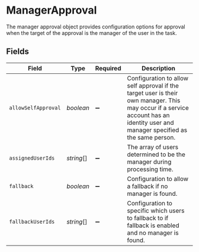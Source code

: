 # ManagerApproval

 The manager approval object provides configuration options for approval when the target of the approval is the manager of the user in the task.



## Fields

| Field                                                                                                                                                                              | Type                                                                                                                                                                               | Required                                                                                                                                                                           | Description                                                                                                                                                                        |
| ---------------------------------------------------------------------------------------------------------------------------------------------------------------------------------- | ---------------------------------------------------------------------------------------------------------------------------------------------------------------------------------- | ---------------------------------------------------------------------------------------------------------------------------------------------------------------------------------- | ---------------------------------------------------------------------------------------------------------------------------------------------------------------------------------- |
| `allowSelfApproval`                                                                                                                                                                | *boolean*                                                                                                                                                                          | :heavy_minus_sign:                                                                                                                                                                 |  Configuration to allow self approval if the target user is their own manager. This may occur if a service account has an identity user and manager specified as the same person.<br/> |
| `assignedUserIds`                                                                                                                                                                  | *string*[]                                                                                                                                                                         | :heavy_minus_sign:                                                                                                                                                                 |  The array of users determined to be the manager during processing time.<br/>                                                                                                      |
| `fallback`                                                                                                                                                                         | *boolean*                                                                                                                                                                          | :heavy_minus_sign:                                                                                                                                                                 |  Configuration to allow a fallback if no manager is found.<br/>                                                                                                                    |
| `fallbackUserIds`                                                                                                                                                                  | *string*[]                                                                                                                                                                         | :heavy_minus_sign:                                                                                                                                                                 |  Configuration to specific which users to fallback to if fallback is enabled and no manager is found.<br/>                                                                         |